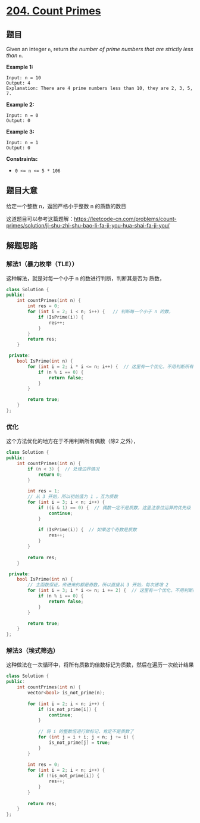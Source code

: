 # [204. Count Primes](https://leetcode.com/problems/count-primes/) 

## 题目

Given an integer `n`, return *the number of prime numbers that are strictly less than* `n`.

 

**Example 1:**

```
Input: n = 10
Output: 4
Explanation: There are 4 prime numbers less than 10, they are 2, 3, 5, 7.
```

**Example 2:**

```
Input: n = 0
Output: 0
```

**Example 3:**

```
Input: n = 1
Output: 0
```

 

**Constraints:**

- `0 <= n <= 5 * 106`

## 题目大意

给定一个整数 n，返回严格小于整数 n 的质数的数目

这道题目可以参考这篇题解：https://leetcode-cn.com/problems/count-primes/solution/ji-shu-zhi-shu-bao-li-fa-ji-you-hua-shai-fa-ji-you/

## 解题思路

### 解法1（暴力枚举（TLE））

这种解法，就是对每一个小于 n 的数进行判断，判断其是否为 质数，

```c++
class Solution {
public:
    int countPrimes(int n) {
        int res = 0;
        for (int i = 2; i < n; i++) {   // 判断每一个小于 n 的数，
            if (IsPrime(i)) {
                res++;
            }
        }
        return res;
    }

 private:
    bool IsPrime(int n) {
        for (int i = 2; i * i <= n; i++) {  // 这里有一个优化，不用判断所有，只要判断 i * i <= n
            if (n % i == 0) {
                return false;
            }
        }

        return true;
    }
};

```

### 优化

这个方法优化的地方在于不用判断所有偶数（除2 之外），

`````c++
class Solution {
public:
    int countPrimes(int n) {
        if (n < 3) {  // 处理边界情况
            return 0;
        }
        
        int res = 1;
        // 从 3 开始，所以初始值为 1 ，互为质数
        for (int i = 3; i < n; i++) {
            if ((i & 1) == 0) {  // 偶数一定不是质数，这里注意位运算的优先级
                continue;
            }
            
            if (IsPrime(i)) {  // 如果这个奇数是质数
                res++;
            }
        }
        
        return res;
    }

 private:
    bool IsPrime(int n) {
        // 主函数保证，传进来的都是奇数，所以直接从 3 开始，每次递增 2
        for (int i = 3; i * i <= n; i += 2) {  // 这里有一个优化，不用判断所有，只要判断 i * i <= n
            if (n % i == 0) {
                return false;
            }
        }

        return true;
    }
};

`````

### 解法3（埃式筛选）

这种做法在一次循环中，将所有质数的倍数标记为质数，然后在遍历一次统计结果

`````c++
class Solution {
public:
    int countPrimes(int n) {
        vector<bool> is_not_prime(n);
        
        for (int i = 2; i < n; i++) {
            if (is_not_prime[i]) {
                continue;
            }
            
            // 将 i 的整数倍进行做标记，肯定不是质数了
            for (int j = i + i; j < n; j += i) {
                is_not_prime[j] = true;
            }
        }
        
        int res = 0;
        for (int i = 2; i < n; i++) {
            if (!is_not_prime[i]) {
                res++;
            }
        }
        
        return res;
    }
};

`````



